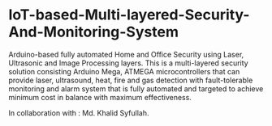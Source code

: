 # IoT-based-Multi-layered-Security-And-Monitoring-System
 Arduino-based fully automated Home and Office Security using Laser, Ultrasonic and Image Processing layers. This is a multi-layered security solution consisting Arduino Mega, ATMEGA microcontrollers that can provide laser, ultrasound, heat, fire and gas detection with fault-tolerable monitoring and alarm system that is fully automated and targeted to achieve minimum cost in balance with maximum effectiveness.

In collaboration with : Md. Khalid Syfullah.
